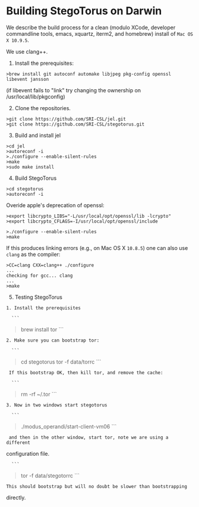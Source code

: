 Building StegoTorus on Darwin
==========

We describe the build process for a clean (modulo XCode, developer commandline tools,
emacs, xquartz, iterm2, and homebrew) install of `Mac OS X 10.9.5`.

We use clang++.


  1. Install the prerequisites:

  ```
>brew install git autoconf automake libjpeg pkg-config openssl libevent jansson
  ```
  
(if libevent fails to "link" try changing the ownership on /usr/local/lib/pkgconfig)

  2. Clone the repositories.
  
  ```
>git clone https://github.com/SRI-CSL/jel.git
>git clone https://github.com/SRI-CSL/stegotorus.git
  ```

  3. Build and install jel

  ```
>cd jel
>autoreconf -i
>./configure --enable-silent-rules
>make
>sudo make install
  ```


  4. Build StegoTorus


  ```
>cd stegotorus
>autoreconf -i
  ```


Overide apple's deprecation of openssl:

  ```
>export libcrypto_LIBS="-L/usr/local/opt/openssl/lib -lcrypto"
>export libcrypto_CFLAGS=-I/usr/local/opt/openssl/include
  ```

  ```
>./configure --enable-silent-rules
>make
  ```

If this produces linking errors (e.g., on Mac OS X `10.8.5`) one can also use `clang` as the compiler:

  ```
>CC=clang CXX=clang++ ./configure
...
checking for gcc... clang
...
>make
  ```
  
  5. Testing StegoTorus

    1. Install the prerequisites

      ```
>brew install tor
      ```


    2. Make sure you can bootstrap tor:

      ```
>cd stegotorus
>tor -f data/torrc
      ```

     If this bootstrap OK, then kill tor, and remove the cache:

      ```
>rm -rf ~/.tor
      ```

    3. Now in two windows start stegotorus

      ```
>./modus_operandi/start-client-vm06
      ```

     and then in the other window, start tor, note we are using a different
configuration file.

      ```
>tor -f data/stegotorrc
      ```

    This should bootstrap but will no doubt be slower than bootstrapping
directly.








